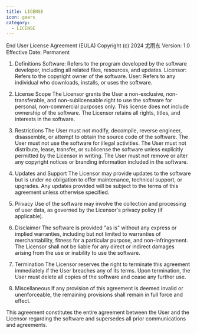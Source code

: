 ```yaml
---
title: LICENSE
icon: gears
category:
  - LICENSE
---
```


<Share colorful />

End User License Agreement (EULA)
Copyright (c) 2024 尤雨东
Version: 1.0
Effective Date: Permanent

1. Definitions
   Software: Refers to the program developed by the software developer, including all related files, resources, and updates.
   Licensor: Refers to the copyright owner of the software.
   User: Refers to any individual who downloads, installs, or uses the software.

2. License Scope
   The Licensor grants the User a non-exclusive, non-transferable, and non-sublicensable right to use the software for personal, non-commercial purposes only.
   This license does not include ownership of the software. The Licensor retains all rights, titles, and interests in the software.

3. Restrictions
   The User must not modify, decompile, reverse engineer, disassemble, or attempt to obtain the source code of the software.
   The User must not use the software for illegal activities.
   The User must not distribute, lease, transfer, or sublicense the software unless explicitly permitted by the Licensor in writing.
   The User must not remove or alter any copyright notices or branding information included in the software.

4. Updates and Support
   The Licensor may provide updates to the software but is under no obligation to offer maintenance, technical support, or upgrades.
   Any updates provided will be subject to the terms of this agreement unless otherwise specified.

5. Privacy
   Use of the software may involve the collection and processing of user data, as governed by the Licensor's privacy policy (if applicable).

6. Disclaimer
   The software is provided "as is" without any express or implied warranties, including but not limited to warranties of merchantability, fitness for a particular purpose, and non-infringement.
   The Licensor shall not be liable for any direct or indirect damages arising from the use or inability to use the software.

7. Termination
   The Licensor reserves the right to terminate this agreement immediately if the User breaches any of its terms.
   Upon termination, the User must delete all copies of the software and cease any further use.

8. Miscellaneous
   If any provision of this agreement is deemed invalid or unenforceable, the remaining provisions shall remain in full force and effect.

This agreement constitutes the entire agreement between the User and the Licensor regarding the software and supersedes all prior communications and agreements.
